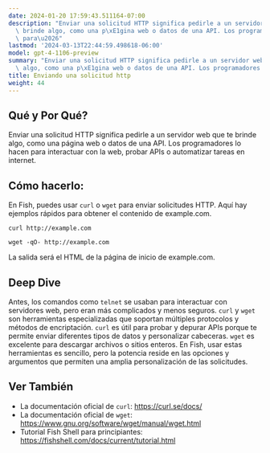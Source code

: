 ```yaml
---
date: 2024-01-20 17:59:43.511164-07:00
description: "Enviar una solicitud HTTP significa pedirle a un servidor web que te\
  \ brinde algo, como una p\xE1gina web o datos de una API. Los programadores lo hacen\
  \ para\u2026"
lastmod: '2024-03-13T22:44:59.498618-06:00'
model: gpt-4-1106-preview
summary: "Enviar una solicitud HTTP significa pedirle a un servidor web que te brinde\
  \ algo, como una p\xE1gina web o datos de una API. Los programadores lo hacen para\u2026"
title: Enviando una solicitud http
weight: 44
---
```


## Qué y Por Qué?
Enviar una solicitud HTTP significa pedirle a un servidor web que te brinde algo, como una página web o datos de una API. Los programadores lo hacen para interactuar con la web, probar APIs o automatizar tareas en internet.

## Cómo hacerlo:
En Fish, puedes usar `curl` o `wget` para enviar solicitudes HTTP. Aquí hay ejemplos rápidos para obtener el contenido de example.com.

```Fish Shell
curl http://example.com
```

```Fish Shell
wget -qO- http://example.com
```

La salida será el HTML de la página de inicio de example.com.

## Deep Dive
Antes, los comandos como `telnet` se usaban para interactuar con servidores web, pero eran más complicados y menos seguros. `curl` y `wget` son herramientas especializadas que soportan múltiples protocolos y métodos de encriptación. `curl` es útil para probar y depurar APIs porque te permite enviar diferentes tipos de datos y personalizar cabeceras. `wget` es excelente para descargar archivos o sitios enteros. En Fish, usar estas herramientas es sencillo, pero la potencia reside en las opciones y argumentos que permiten una amplia personalización de las solicitudes.

## Ver También
- La documentación oficial de `curl`: https://curl.se/docs/
- La documentación oficial de `wget`: https://www.gnu.org/software/wget/manual/wget.html
- Tutorial Fish Shell para principiantes: https://fishshell.com/docs/current/tutorial.html
